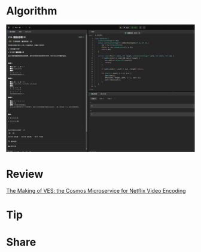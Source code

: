 # Algorithm

![](../../../images/temp/zhenran-2024-04-21-lc.png)

# Review

[The Making of VES: the Cosmos Microservice for Netflix Video Encoding](https://medium.com/netflix-techblog/the-making-of-ves-the-cosmos-microservice-for-netflix-video-encoding-946b9b3cd300)

# Tip



# Share
